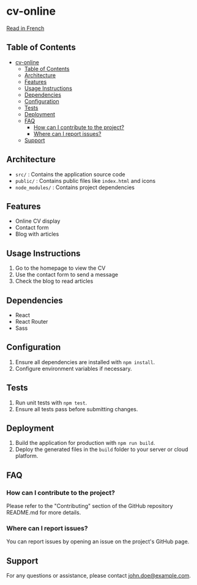 # cv-online

[Read in French](README.md)

## Table of Contents

- [cv-online](#cv-online)
  - [Table of Contents](#table-of-contents)
  - [Architecture](#architecture)
  - [Features](#features)
  - [Usage Instructions](#usage-instructions)
  - [Dependencies](#dependencies)
  - [Configuration](#configuration)
  - [Tests](#tests)
  - [Deployment](#deployment)
  - [FAQ](#faq)
    - [How can I contribute to the project?](#how-can-i-contribute-to-the-project)
    - [Where can I report issues?](#where-can-i-report-issues)
  - [Support](#support)

## Architecture

- `src/` : Contains the application source code
- `public/` : Contains public files like `index.html` and icons
- `node_modules/` : Contains project dependencies

## Features

- Online CV display
- Contact form
- Blog with articles

## Usage Instructions

1. Go to the homepage to view the CV
2. Use the contact form to send a message
3. Check the blog to read articles

## Dependencies

- React
- React Router
- Sass

## Configuration

1. Ensure all dependencies are installed with `npm install`.
2. Configure environment variables if necessary.

## Tests

1. Run unit tests with `npm test`.
2. Ensure all tests pass before submitting changes.

## Deployment

1. Build the application for production with `npm run build`.
2. Deploy the generated files in the `build` folder to your server or cloud platform.

## FAQ

### How can I contribute to the project?

Please refer to the "Contributing" section of the GitHub repository README.md for more details.

### Where can I report issues?

You can report issues by opening an issue on the project's GitHub page.

## Support

For any questions or assistance, please contact [john.doe@example.com](mailto:john.doe@example.com).
